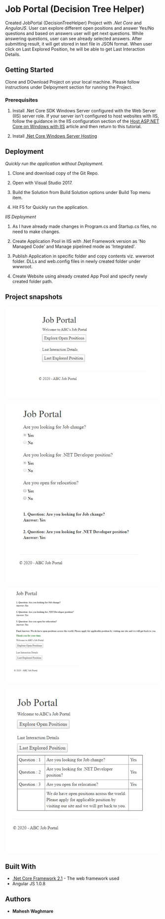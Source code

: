 # Job Portal (Decision Tree Helper)

Created JobPortal (DecisionTreeHelper) Project with *.Net Core* and *AngularJS*. 
User can explore different open positions and answer Yes/No questions and based on answers user will get next questions. 
While answering questions, user can see already selected answers.
After submitting result, it will get stored in text file in JSON format. 
When user click on Last Explored Position, he will be able to get Last Interaction Details.

## Getting Started

Clone and DOwnload Project on your local machine. Please follow instructions under Delpoyment section for running the Project.

### Prerequisites

1. Install .Net Core SDK
Windows Server configured with the Web Server (IIS) server role. If your server isn't configured to host websites with IIS, follow the guidance in the IIS configuration section of the [Host ASP.NET Core on Windows with IIS](https://docs.microsoft.com/en-us/aspnet/core/host-and-deploy/iis/?view=aspnetcore-3.1#iis-configuration) article and then return to this tutorial.

2. Install [.Net Core Windows Server Hosting](https://dotnet.microsoft.com/download/dotnet-core/thank-you/runtime-aspnetcore-3.1.1-windows-hosting-bundle-installer)

## Deployment

*Quickly run the application without Deployment.*

1. Clone and download copy of the Git Repo. 

2. Open with Visual Studio 2017.

3. Build the Solution from Build Solution options under Build Top menu item.

4. Hit F5 for Quickly run the application.

*IIS Deployment*

1. As I have already made changes in Program.cs and Startup.cs files, no need to make changes.

2. Create Application Pool in IIS with .Net Framework version as 'No Managed Code' and Manage pipelined mode as 'Integrated'.

3. Publish Application in specific folder and copy contents viz. wwwroot folder. DLLs and web.config files in newly created folder under wwwroot.

4. Create Website using already created App Pool and specify newly created folder path.

## Project snapshots

![1. Job Portal Home screen](https://github.com/maheshdwaghmare/DecisionTreeHelper/blob/master/Projects%20snapshots/1.%20Job%20Portal%20Home%20screen.JPG)

![2. Explore Open Positions](https://github.com/maheshdwaghmare/DecisionTreeHelper/blob/master/Projects%20snapshots/2.%20Explore%20Open%20Positions.JPG)

![3. Explored Open Positions](https://github.com/maheshdwaghmare/DecisionTreeHelper/blob/master/Projects%20snapshots/3.%20Explored%20Open%20Positions.JPG)

![4. Last Explored Position](https://github.com/maheshdwaghmare/DecisionTreeHelper/blob/master/Projects%20snapshots/4.%20Last%20Explored%20Position.JPG)

## Built With

* [.Net Core Framework 2.1](https://dotnet.microsoft.com/download/dotnet-core/2.1) - The web framework used
* Angular JS 1.0.8

## Authors

* **Mahesh Waghmare**
